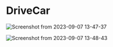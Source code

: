 # DriveCar
![Screenshot from 2023-09-07 13-47-37](https://github.com/dduygubaran/DriveCar/assets/83429611/30bd8b7b-e037-4edd-9d9f-310d159e2db4)

![Screenshot from 2023-09-07 13-48-43](https://github.com/dduygubaran/DriveCar/assets/83429611/773e3cde-692f-42ac-9d0e-8cee97ff14fc)
